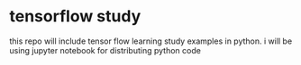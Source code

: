 # tensorflow study
this repo will include tensor flow learning study examples
in python.
i will be using jupyter notebook for distributing python code
